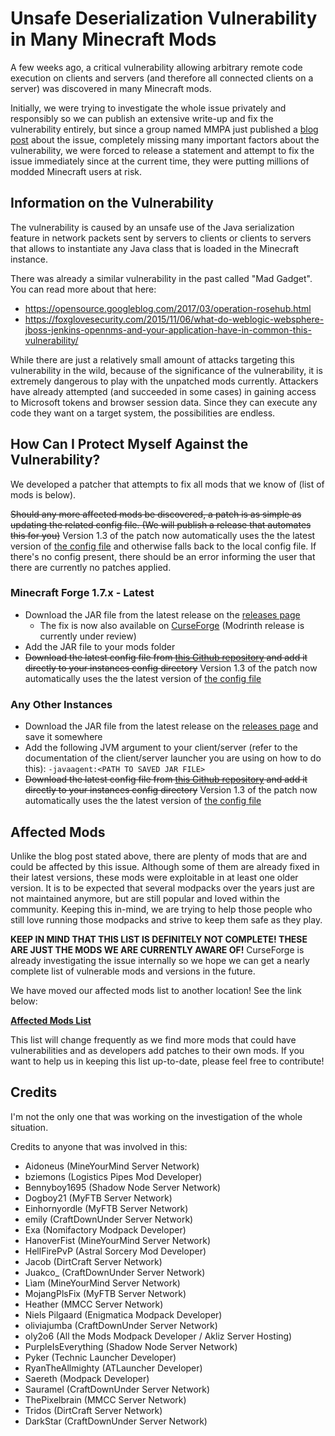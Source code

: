 # Unsafe Deserialization Vulnerability in Many Minecraft Mods

A few weeks ago, a critical vulnerability allowing arbitrary remote code execution on clients and servers (and therefore all connected clients on a server) was discovered in many Minecraft mods.

Initially, we were trying to investigate the whole issue privately and responsibly so we can publish an extensive write-up and fix the vulnerability entirely, but since a group
named MMPA just published a [blog post](https://blog.mmpa.info/posts/bleeding-pipe/) about the issue, completely missing many important factors about the vulnerability, we were forced to release a statement and attempt to fix the issue immediately since at
the current time, they were putting millions of modded Minecraft users at risk.

## Information on the Vulnerability

The vulnerability is caused by an unsafe use of the Java serialization feature in network packets sent by servers to clients or clients to servers that allows to instantiate any Java class that is loaded in the Minecraft instance.

There was already a similar vulnerability in the past called "Mad Gadget". You can read more about that here:
- https://opensource.googleblog.com/2017/03/operation-rosehub.html
- https://foxglovesecurity.com/2015/11/06/what-do-weblogic-websphere-jboss-jenkins-opennms-and-your-application-have-in-common-this-vulnerability/

While there are just a relatively small amount of attacks targeting this vulnerability in the wild, because of the significance of the vulnerability, it is extremely dangerous to play with the unpatched mods currently.
Attackers have already attempted (and succeeded in some cases) in gaining access to Microsoft tokens and browser session data. Since they can execute any code they want on a target system, the possibilities are endless.

## How Can I Protect Myself Against the Vulnerability?

We developed a patcher that attempts to fix all mods that we know of (list of mods is below).

~~Should any more affected mods be discovered, a patch is as simple as updating the related config file. (We will publish a release that automates this for you)~~ Version 1.3 of the patch now automatically uses the the latest version of [the config file](https://github.com/dogboy21/serializationisbad/blob/master/serializationisbad.json) and otherwise falls back to the local config file. If there's no config present, there should be an error informing the user that there are currently no patches applied.

### Minecraft Forge 1.7.x - Latest

- Download the JAR file from the latest release on the [releases page](https://github.com/dogboy21/serializationisbad/releases)
  - The fix is now also available on [CurseForge](https://www.curseforge.com/minecraft/mc-mods/serializationisbad) (Modrinth release is currently under review)
- Add the JAR file to your mods folder
- ~~Download the latest config file from [this Github repository](https://github.com/dogboy21/serializationisbad/blob/master/serializationisbad.json) and add it directly to your instances config directory~~  Version 1.3 of the patch now automatically uses the the latest version of [the config file](https://github.com/dogboy21/serializationisbad/blob/master/serializationisbad.json)

### Any Other Instances

- Download the JAR file from the latest release on the [releases page](https://github.com/dogboy21/serializationisbad/releases) and save it somewhere
- Add the following JVM argument to your client/server (refer to the documentation of the client/server launcher you are using on how to do this): `-javaagent:<PATH TO SAVED JAR FILE>`
- ~~Download the latest config file from [this Github repository](https://github.com/dogboy21/serializationisbad/blob/master/serializationisbad.json) and add it directly to your instances config directory~~ Version 1.3 of the patch now automatically uses the the latest version of [the config file](https://github.com/dogboy21/serializationisbad/blob/master/serializationisbad.json)

## Affected Mods

Unlike the blog post stated above, there are plenty of mods that are and could be affected by this issue. Although some of them are already fixed in their latest versions, these mods were exploitable in at least one older version. It is to be expected that several modpacks over the years just are not maintained anymore, but are still popular and loved within the community. Keeping this in-mind, we are trying to help those people who still love running those modpacks and strive to keep them safe as they play. 

**KEEP IN MIND THAT THIS LIST IS DEFINITELY NOT COMPLETE! THESE ARE JUST THE MODS WE ARE CURRENTLY AWARE OF!** CurseForge is already investigating the issue internally so we hope we can get a nearly complete list of vulnerable mods and versions in the future.

We have moved our affected mods list to another location! See the link below:

**[Affected Mods List](docs/mods.md)**

This list will change frequently as we find more mods that could have vulnerabilities and as developers add patches to their own mods. If you want to help us in keeping this list up-to-date, please feel free to contribute! 


## Credits

I'm not the only one that was working on the investigation of the whole situation.

Credits to anyone that was involved in this:

- Aidoneus (MineYourMind Server Network)
- bziemons (Logistics Pipes Mod Developer)
- Bennyboy1695 (Shadow Node Server Network)
- Dogboy21 (MyFTB Server Network)
- Einhornyordle (MyFTB Server Network)
- emily (CraftDownUnder Server Network)
- Exa (Nomifactory Modpack Developer)
- HanoverFist (MineYourMind Server Network)
- HellFirePvP (Astral Sorcery Mod Developer)
- Jacob (DirtCraft Server Network)
- Juakco_ (CraftDownUnder Server Network)
- Lìam (MineYourMind Server Network)
- MojangPlsFix (MyFTB Server Network)
- Heather (MMCC Server Network)
- Niels Pilgaard (Enigmatica Modpack Developer)
- oliviajumba (CraftDownUnder Server Network)
- oly2o6 (All the Mods Modpack Developer / Akliz Server Hosting)
- PurpleIsEverything (Shadow Node Server Network)
- Pyker (Technic Launcher Developer)
- RyanTheAllmighty (ATLauncher Developer)
- Saereth (Modpack Developer)
- Sauramel (CraftDownUnder Server Network)
- ThePixelbrain (MMCC Server Network)
- Tridos (DirtCraft Server Network)
- DarkStar (CraftDownUnder Server Network)
